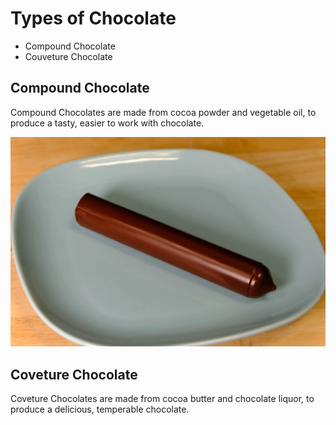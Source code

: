 # Types of Chocolate

- Compound Chocolate
- Couveture Chocolate <!-- Real Chocolate -->

<!-- https://bakewithshivesh.com/best-baking-chocolate-compound-or-couverture/ -->

## Compound Chocolate

Compound Chocolates are made from cocoa powder and vegetable oil, to produce a tasty, easier to work with chocolate.

![](../img/chocolate/cocoacore.jpg)

## Coveture Chocolate

Coveture Chocolates are made from cocoa butter and chocolate liquor, to produce a delicious, temperable chocolate.

<!-- photo of sexy chocolate from someone else we like (bonbon photos?) -->

